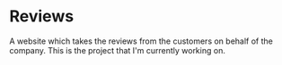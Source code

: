 # Reviews
A website which takes the reviews from the customers on behalf of the company. This is the project that I'm currently working on.

